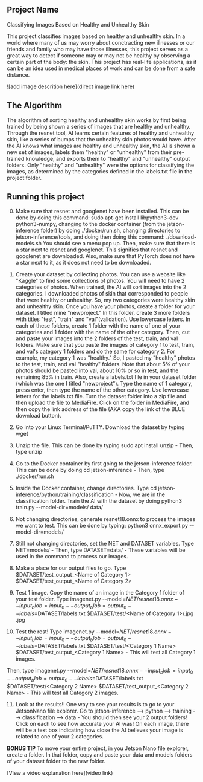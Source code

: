 ## Project Name
Classifying Images Based on Healthy and Unhealthy Skin

This project classifies images based on healthy and unhealthy skin. In a world where many of us may worry about conctracting new illnesses or our friends and family who may have those illnesses, this project serves as a great way to detect if someone may or may not be healthy by observing a certain part of the body: the skin. This project has real-life applications, as it can be an idea used in medical places of work and can be done from a safe distance.


![add image descrition here](direct image link here)



## The Algorithm
The algorithm of sorting healthy and unhealthy skin works by first being trained by being shown a series of images that are healthy and unhealthy. Through the resnet tool, AI learns certain features of healthy and unhealthy skin, like a series of bumps that the unhealthy skin photos would have. After the AI knows what images are healthy and unhealthy skin, the AI is shown a new set of images, labels them "healthy" or "unhealthy" from their pre-trained knowledge, and exports them to "healthy" and "unhealthy" output folders. Only "healthy" and "unhealthy" were the options for classifying the images, as determined by the categories defined in the labels.txt file in the project folder.


## Running this project
0. Make sure that resnet and googlenet have been installed. This can be done by doing this command: sudo apt-get install libpython3-dev python3-numpy, changing to the docker container (from the jetson-inference folder) by doing ./docker/run.sh, changing directories to jetson-inference/tools, and doing then doing this command: ./download-models.sh You should see a menu pop up. Then, make sure that there is a star next to resnet and googlenet. This signifies that resnet and googlenet are downloaded. Also, make sure that PyTorch does not have a star next to it, as it does not need to be downloaded.

1. Create your dataset by collecting photos. You can use a website like "Kaggle" to find some collections of photos. You will need to have 2 categories of photos. When trained, the AI will sort images into the 2 categories. I downloaded photos of skin that corresponded to people that were healthy or unhealthy. So, my two categories were healthy skin and unhealthy skin. Once you have your photos, create a folder for your dataset. I titled mine "newproject." In this folder, create 3 more folders with titles "test", "train" and "val"(validation). Use lowercase letters. In each of these folders, create 1 folder with the name of one of your categories and 1 folder with the name of the other category. Then, cut and paste your images into the 2 folders of the test, train, and val folders. Make sure that you paste the images of category 1 to test, train, and val's category 1 folders and do the same for category 2. For example, my category 1 was "healthy." So, I pasted my "healthy" photos to the test, train, and val "healthy" folders. Note that about 5% of your photos should be pasted into val, about 10% or so in test, and the remaining 85% in train. Also, create a labels.txt file in your dataset folder (which was the one I titled "newproject"). Type the name of 1 category, press enter, then type the name of the other category. Use lowercase letters for the labels.txt file. Turn the dataset folder into a zip file and then upload the file to MediaFire. Click on the folder in MediaFire, and then copy the link address of the file (AKA copy the link of the BLUE download button).

2. Go into your Linux Terminal/PuTTY. Download the dataset by typing wget <insert link address> 

3. Unzip the file. This can be done by typing sudo apt install unzip - Then, type unzip <insert name of dataset folder>

4. Go to the Docker container by first going to the jetson-inference folder. This can be done by doing cd jetson-inference - Then, type ./docker/run.sh

5. Inside the Docker container, change directories. Type cd jetson-inference/python/training/classification - Now, we are in the classification folder. Train the AI with the dataset by doing python3 train.py --model-dir=models/<dataset folder name> data/<dataset folder name>

6. Not changing directories, generate resnet18.onnx to process the images we want to test. This can be done by typing: python3 onnx_export.py --model-dir=models/<dataset folder name>

7. Still not changing directories, set the NET and DATASET variables. Type NET=models/<dataset folder name> - Then, type DATASET=data/<dataset folder name> - These variables will be used in the command to process our images.

8. Make a place for our output files to go. Type $DATASET/test_output_<Name of Category 1> $DATASET/test_output_<Name of Category 2>

9. Test 1 image. Copy the name of an image in the Category 1 folder of your test folder. Type imagenet.py --model=$NET/resnet18.onnx --input_blob=input_0 --output_blob=output_0 --labels=$DATASET/labels.txt $DATASET/test/<Name of Category 1>/<Copied Image Name>.jpg <Insert a New Name for Image>.jpg
  
10. Test the rest! Type imagenet.py --model=$NET/resnet18.onnx --input_blob=input_0 --output_blob=output_0 --labels=$DATASET/labels.txt $DATASET/test/<Category 1 Name> $DATASET/test_output_<Category 1 Name> - This will test all Category 1 images. 
  
Then, type imagenet.py --model=$NET/resnet18.onnx --input_blob=input_0 --output_blob=output_0 --labels=$DATASET/labels.txt $DATASET/test/<Category 2 Name> $DATASET/test_output_<Category 2 Name> - This will test all Category 2 images.
  
11. Look at the results!! One way to see your results is to go to your JetsonNano file explorer. Go to jetson-inference --> python --> training --> classification --> data - You should then see your 2 output folders! Click on each to see how accurate your AI was! On each image, there will be a text box indicating how close the AI believes your image is related to one of your 2 categories.

**BONUS TIP** To move your entire project, in you Jetson Nano file explorer, create a folder. In that folder, copy and paste your data and models folders of your dataset folder to the new folder.




[View a video explanation here](video link)
